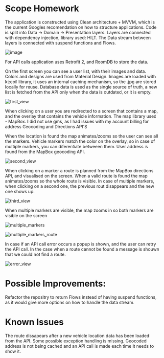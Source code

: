 # Scope Homework

The application is constructed using Clean architecture + MVVM, which is the current Googles recomendation on how to structure applications.
Code is split into Data -> Domain -> Presentation layers. Layers are connected with dependency injection, library used: HILT.
The Data stream between layers is connected with suspend functions and Flows.

![image](https://user-images.githubusercontent.com/45454489/151356087-8ad29988-b4c7-40ef-8013-8aaf252b8067.png)

For API calls application uses Retrofit 2, and RoomDB to store the data.

On the first screen you can see a user list, with their images and data. Colors and designs are used from Material Design.
Images are loaded with kt:coil library, it uses an internal caching mechanism, so the .jpg are stored locally for reuse. Database data is used as the single source of truth, a new list is fetched from the API only when the data is outdated, or it is empty.

![first_view](https://user-images.githubusercontent.com/45454489/151355214-b3f87734-70ab-407a-8976-572701923161.jpg)

When clicking on a user you are redirected to a screen that contains a map, and the overlay that contains the vehicle information.
The map library used - MapBox. I did not use gms, as I had issues with my account billing for address Geocoding and Directions API'S

When the location is found the map animates/zooms so the user can see all the markers. Vehicle markers match the color on the overlay, so in case of multiple markers, you can diferentiate betweeen them. User address is found from the MapBox geocoding API.

![second_view](https://user-images.githubusercontent.com/45454489/151355269-1a7938fb-1265-4fc1-bfef-1e0ec439687c.jpg)

When clicking on a marker a route is planned from the MapBox directions API, and visualised on the screen. When a valid route is found the map animates/zooms so the whole route is visible. In case of multiple markers, when clicking on a second one, the previous rout disappears and the new one shows up.

![third_view](https://user-images.githubusercontent.com/45454489/151355268-9cc66cfb-bd2d-4b40-8ab8-6878bdba5838.jpg)

When multiple markers are visible, the map zooms in so both markers are visible on the screen

![multiple_markers](https://user-images.githubusercontent.com/45454489/151355266-beb764cf-51fa-4198-bbea-d86eb4623e27.jpg)

![multiple_markers_route](https://user-images.githubusercontent.com/45454489/151355273-83eb68db-5f00-4d2c-ac7d-e393d63694ad.jpg)

In case if an API call error occurs a popup is shown, and the user can retry the API call.
In the case when a route cannot be found a message is shouwn that we could not find a route.

![error_view](https://user-images.githubusercontent.com/45454489/151358320-06bc3bef-e1ed-496c-9177-92445f376e97.jpg)

# Possible Improvements:

Refactor the repositry to return Flows instead of having suspend functions, as it would give more options on how to handle the data stream.

# Known Issues
The route dissapears after a new vehicle location data has been loaded from the API.
Some possible exception handling is missing.
Geocoded address is not being cached and an API call is made each time it needs to show it.
